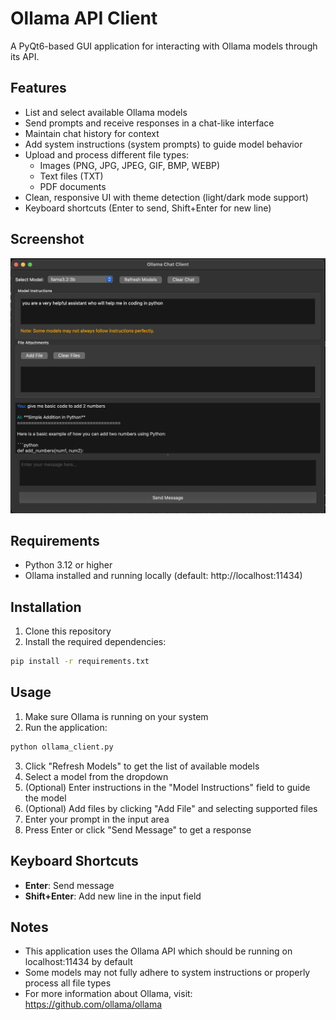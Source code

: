 # Ollama API Client

A PyQt6-based GUI application for interacting with Ollama models through its API.

## Features

- List and select available Ollama models
- Send prompts and receive responses in a chat-like interface
- Maintain chat history for context
- Add system instructions (system prompts) to guide model behavior
- Upload and process different file types:
  - Images (PNG, JPG, JPEG, GIF, BMP, WEBP)
  - Text files (TXT)
  - PDF documents
- Clean, responsive UI with theme detection (light/dark mode support)
- Keyboard shortcuts (Enter to send, Shift+Enter for new line)

## Screenshot

![Screenshot](screenshot/UI.png)

## Requirements

- Python 3.12 or higher
- Ollama installed and running locally (default: http://localhost:11434)

## Installation

1. Clone this repository
2. Install the required dependencies:

```bash
pip install -r requirements.txt
```

## Usage

1. Make sure Ollama is running on your system
2. Run the application:

```bash
python ollama_client.py
```

3. Click "Refresh Models" to get the list of available models
4. Select a model from the dropdown
5. (Optional) Enter instructions in the "Model Instructions" field to guide the model
6. (Optional) Add files by clicking "Add File" and selecting supported files
7. Enter your prompt in the input area
8. Press Enter or click "Send Message" to get a response

## Keyboard Shortcuts

- **Enter**: Send message
- **Shift+Enter**: Add new line in the input field

## Notes

- This application uses the Ollama API which should be running on localhost:11434 by default
- Some models may not fully adhere to system instructions or properly process all file types
- For more information about Ollama, visit: https://github.com/ollama/ollama
